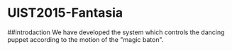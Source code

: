 # UIST2015-Fantasia
##introdaction
We have developed the system which controls the dancing puppet according to the motion of the "magic baton".

